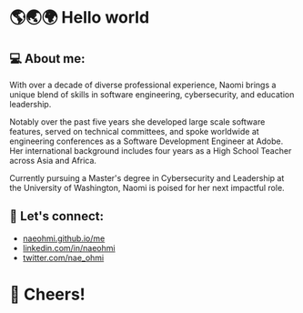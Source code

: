 # 🌎🌏🌍 Hello world

## 💻 About me:

With over a decade of diverse professional experience, Naomi brings a unique blend of skills in software engineering, cybersecurity, and education leadership.

Notably over the past five years she developed large scale software features, served on technical committees, and spoke worldwide at engineering conferences as a Software Development Engineer at Adobe. Her international background includes four years as a High School Teacher across Asia and Africa.

Currently pursuing a Master's degree in Cybersecurity and Leadership at the University of Washington, Naomi is poised for her next impactful role.

## 🎉 Let's connect:

- [naeohmi.github.io/me](https://naeohmi.github.io/me/)
- [linkedin.com/in/naeohmi](https://linkedin.com/in/naeohmi)
- [twitter.com/nae_ohmi](https://twitter.com/nae_ohmi)


# 🥂 Cheers!
